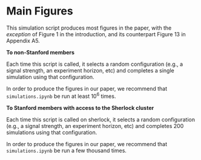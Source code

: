 # Main Figures

This simulation script produces most figures in the paper, with the _exception_ of Figure 1 in the introduction, and its counterpart Figure 13 in Appendix A5.


**To non-Stanford members**

Each time this script is called, it selects a random configuration (e.g., a signal strength, an experiment horizon, etc) and completes a single simulation using that configuration.

In order to produce the figures in our paper, we recommend that `simulations.ipynb` be run at least $10^6$ times.



**To Stanford members with access to the Sherlock cluster**

Each time this script is called on sherlock, it selects a random configuration (e.g., a signal strength, an experiment horizon, etc) and completes 200 simulations using that configuration.

In order to produce the figures in our paper, we recommend that `simulations.ipynb` be run a few thousand times.